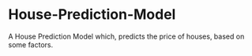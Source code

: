 # House-Prediction-Model
A House Prediction Model which, predicts the price of houses, based on some factors.
